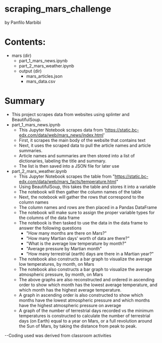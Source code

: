 # scraping_mars_challenge
by Panfilo Marbibi  

# Contents:
- mars (dir)
  - part_1_mars_news.ipynb
  - part_2_mars_weather.ipynb
  - output  (dir)
    - mars_articles.json
    - mars_data.csv
   
# Summary
- This project scrapes data from websites using splinter and BeautifulSoup.
- part_1_mars_news.ipynb
    - This Jupyter Notebook scrapes data from 'https://static.bc-edx.com/data/web/mars_news/index.html'
    - First, it scrapes the main body of the website that contains text
    - Next, it uses the scraped data to pull the article names and article summaries.
    - Article names and summaries are then stored into a list of dictionaries, labeling the title and summary.
    - The list is then saved into a JSON file for later use
- part_2_mars_weather.ipynb
    - This Jupyter Notebook scrapes the table from "https://static.bc-edx.com/data/web/mars_facts/temperature.html"
    - Using BeautifulSoup, this takes the table and stores it into a variable
    - The notebook will then gather the column names of the table
    - Next, the notebook will gather the rows that correspond to the column names
    - The column names and rows are then placed in a Pandas DataFrame
    - The notebook will make sure to assign the proper variable types for the columns of the data frame
    - The notebook is then tasked to use the data in the data frame to answer the following questions
      - "How many months are there on Mars?"
      - "How many Martian days' worth of data are there?"
      - "What is the average low temperature by month?"
      - "Average pressure by Martian month"
      - "How many terrestrial (earth) days are there in a Martian year?"
    - The notebook also constructs a bar graph to visualize the average low temperatures, by month, on Mars
    - The notebook also constructs a bar graph to visualize the average atmospheric pressure, by month, on Mars
    - The above graphs are also reconstructed and ordered in ascending order to show which month has the lowest average temperature, and which month has the highest average temperature.
    - A graph in ascending order is also constructed to show which months have the lowest atmospheric pressure and which months have the highest atmospheric pressure on average
    - A graph of the number of terrestrial days recorded vs the minimum temperatures is constructed to calculate the number of terrestrial days (on Earth) equal to a year on Mars, or a full revolution around the Sun of Mars, by taking the distance from peak to peak.
 
--Coding used was derived from classroom activities

